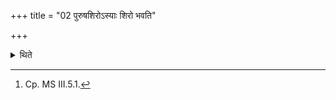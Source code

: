 +++
title = "02 पुरुषशिरोऽस्याः शिरो भवति"

+++

<details><summary>थिते</summary>

2. The head of the (golden) man should become the head of this (human figure).[^1]  

[^1]: Cp. MS III.5.1.  
</details>

